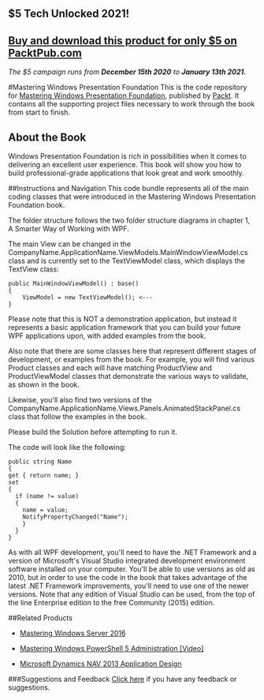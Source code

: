 ## $5 Tech Unlocked 2021!
[Buy and download this product for only $5 on PacktPub.com](https://www.packtpub.com/)
-----
*The $5 campaign         runs from __December 15th 2020__ to __January 13th 2021.__*

#Mastering Windows Presentation Foundation
This is the code repository for [Mastering Windows Presentation Foundation](https://www.packtpub.com/application-development/mastering-windows-presentation-foundation?utm_source=github&utm_medium=repository&utm_campaign=9781785883002), published by [Packt](https://www.packtpub.com/?utm_source=github). It contains all the supporting project files necessary to work through the book from start to finish.
## About the Book
Windows Presentation Foundation is rich in possibilities when it comes to delivering an excellent user experience. This book will show you how to build professional-grade applications that look great and work smoothly.

##Instructions and Navigation
This code bundle represents all of the main coding classes that were introduced in the Mastering Windows Presentation Foundation book.

The folder structure follows the two folder structure diagrams in chapter 1, A Smarter Way of Working with WPF.

The main View can be changed in the CompanyName.ApplicationName.ViewModels.MainWindowViewModel.cs class and is currently set to the TextViewModel class, which displays the TextView class:

    public MainWindowViewModel() : base()
    {
        ViewModel = new TextViewModel(); <---
    }

Please note that this is NOT a demonstration application, but instead it represents a basic application framework that you can build your future WPF applications upon, with added examples from the book.

Also note that there are some classes here that represent different stages of development, or examples from the book. For example, you will find various Product classes and each will have matching ProductView and ProductViewModel classes that demonstrate the various ways to validate, as shown in the book.

Likewise, you'll also find two versions of the CompanyName.ApplicationName.Views.Panels.AnimatedStackPanel.cs class that follow the examples in the book.

Please build the Solution before attempting to run it.

The code will look like the following:
```
public string Name
{
get { return name; }
set
{
  if (name != value)
  {
    name = value;
    NotifyPropertyChanged("Name");
    }
  }
}
```

As with all WPF development, you'll need to have the .NET Framework and a version of
Microsoft's Visual Studio integrated development environment software installed on your
computer.
You'll be able to use versions as old as 2010, but in order to use the code in the book that
takes advantage of the latest .NET Framework improvements, you'll need to use one of the
newer versions. Note that any edition of Visual Studio can be used, from the top of the line
Enterprise edition to the free Community (2015) edition.

##Related Products
* [Mastering Windows Server 2016](https://www.packtpub.com/networking-and-servers/mastering-windows-server-2016?utm_source=github&utm_medium=repository&utm_campaign=9781785888908)

* [Mastering Windows PowerShell 5 Administration [Video]](https://www.packtpub.com/networking-and-servers/mastering-windows-powershell-5-administration-video?utm_source=github&utm_medium=repository&utm_campaign=9781786467980)

* [Microsoft Dynamics NAV 2013 Application Design](https://www.packtpub.com/application-development/microsoft-dynamics-nav-2013-application-design?utm_source=github&utm_medium=repository&utm_campaign=9781782170365)

###Suggestions and Feedback
[Click here](https://docs.google.com/forms/d/e/1FAIpQLSe5qwunkGf6PUvzPirPDtuy1Du5Rlzew23UBp2S-P3wB-GcwQ/viewform) if you have any feedback or suggestions.
